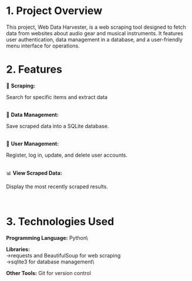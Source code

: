 
# 1. Project Overview

<p>This project, Web Data Harvester, is a web scraping tool designed to fetch data from websites about audio gear and musical instruments. It features user authentication, data management in a database, and a user-friendly menu interface for operations.</p>


# 2. Features

🎯 **Scraping:** <p>Search for specific items and extract data</p><br>
💾 **Data Management:** <p>Save scraped data into a SQLite database.</p><br>
🔑 **User Management:** <p>Register, log in, update, and delete user accounts.</p><br>
📊 **View Scraped Data:** <p>Display the most recently scraped results.</p><br>


# 3. Technologies Used
**Programming Language:** Python\

**Libraries:**\
            ->requests and BeautifulSoup for web scraping\
            ->sqlite3 for database management\

**Other Tools:** Git for version control
